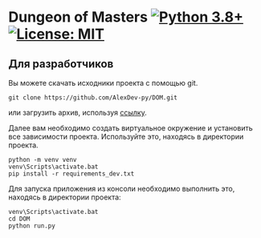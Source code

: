 # Dungeon of Masters [![Python 3.8+](https://badgen.net/badge/Python/3.10+/blue)](https://www.python.org/downloads/) [![License: MIT](https://badgen.net/badge/License/MIT/blue)](https://github.com/AlexDev-py/DOM/blob/master/LICENSE.txt)

## Для разработчиков

Вы можете скачать исходники проекта с помощью git.
```commandline
git clone https://github.com/AlexDev-py/DOM.git
```

или загрузить архив, используя [ссылку](https://github.com/AlexDev-py/DOM/archive/refs/heads/master.zip).

Далее вам необходимо создать виртуальное окружение 
и установить все зависимости проекта. Используйте это, находясь в директории проекта.
```commandline
python -m venv venv
venv\Scripts\activate.bat
pip install -r requirements_dev.txt
```

Для запуска приложения из консоли необходимо выполнить это, находясь в директории проекта:
```commandline
venv\Scripts\activate.bat
cd DOM
python run.py
```